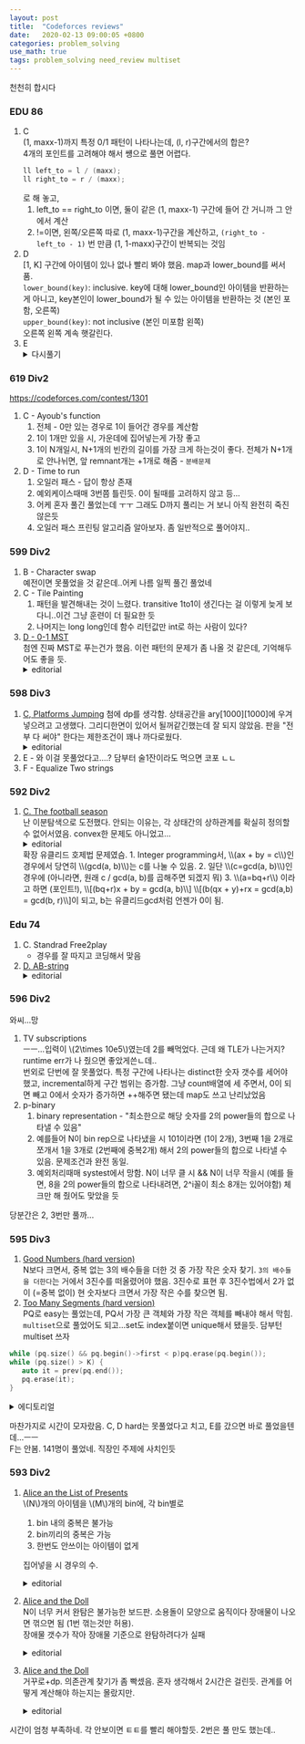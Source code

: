 ```yaml
---
layout: post
title:  "Codeforces reviews"
date:   2020-02-13 09:00:05 +0800
categories: problem_solving
use_math: true
tags: problem_solving need_review multiset
---
```


천천히 합시다

### EDU 86
1. C  
   (1, maxx-1)까지 특정 0/1 패턴이 나타나는데, (l, r)구간에서의 합은?  
   4개의 포인트를 고려해야 해서 썡으로 풀면 어렵다. 
   ```c++
   ll left_to = l / (maxx);
   ll right_to = r / (maxx);
   ```
   로 해 놓고,  
   1. left_to == right_to 이면, 둘이 같은 (1, maxx-1) 구간에 들어 간 거니까 그 안에서 계산
   2. !=이면, 왼쪽/오른쪽 따로 (1, maxx-1)구간을 계산하고, `(right_to - left_to - 1)` 번 만큼 (1, 1-maxx)구간이 반복되는 것임
2. D  
   [1, K] 구간에 아이템이 있나 없나 빨리 봐야 했음. map과 lower_bound를 써서 품.   
   `lower_bound(key)`: inclusive. key에 대해 lower_bound인 아이템을 반환하는 게 아니고, key본인이 lower_bound가 될 수 있는 아이템을 반환하는 것 (본인 포함, 오른쪽)  
   `upper_bound(key)`: not inclusive (본인 미포함 왼쪽)  
   오른쪽 왼쪽 계속 햇갈린다. 
3. E   
   <details>
   <summary>다시풀기</summary> 
    inclusion-exclusion / 2배 하기. 이걸 대회시간내에 어케 풀지. 풀면 바로 퍼플 갈텐데...
   </details>

### 619 Div2
<a href="https://codeforces.com/contest/1301" targeg="_blank">https://codeforces.com/contest/1301</a>

1. C - Ayoub's function  
   1. 전체 - 0만 있는 경우로 1이 들어간 경우를 계산함
   2. 1이 1개만 있을 시, 가운데에 집어넣는게 가장 좋고
   3. 1이 N개일시, N+1개의 빈칸의 길이를 가장 크게 하는것이 좋다. 전체가 N+1개로 안나뉘면, 앞 remnant개는 +1개로 해줌 - `분배문제`
2. D - Time to run
   1. 오일러 패스 - 답이 항상 존재
   2. 예외케이스때매 3번쯤 틀린듯. 0이 될때를 고려하지 않고 등...
   3. 어케 혼자 풀긴 풀었는데  ㅜㅜ 그래도 D까지 풀리는 거 보니 아직 완전히 죽진 않은듯
   4. 오일러 패스 프린팅 알고리즘 알아보자. 좀 일반적으로 풀어야지..


### 599 Div2
1. B - Character swap  
   예전이면 못풀었을 것 같은데..어케 나름 일찍 풀긴 풀었네
2. C - Tile Painting  
   1. 패턴을 발견해내는 것이 느렸다. transitive 1to1이 생긴다는 걸 이렇게 늦게 보다니..이건 그냥 훈련이 더 필요한 듯
   2. 나머지는 long long인데 함수 리턴값만 int로 하는 사람이 있다?
3. <a href="https://codeforces.com/contest/1243/problem/D" target="_blank">D - 0-1 MST</a>  
   첨엔 진짜 MST로 푸는건가 했음. 이런 패턴의 문제가 좀 나올 것 같은데, 기억해두어도 좋을 듯.
   <details>
   <summary>editorial</summary>0끼리는 뭉쳐도 손해가 없으므로 결국 서로 0인 엣지로 갈 수 있는 노드끼리 뭉쳐야 하고, 해당 blob개수 - 1이 답임. union-find로 노드 하나에 대해, 모든 블롭을 대상으로 포문을 돔. 현 노드에서 해당 블롭에 연결된 엣지 개수를 구할 수 있으므로 (u-v에서 find(v)), 그 갯수가 blob노드갯수랑 일치하면 해당 블롭과는 disjoint 한 것. 아니면 0인 엣지가 하나라도 있으니 그런것끼리 merge해주면 됨.  
   </details>


### 598 Div3
1. <a href="https://codeforces.com/contest/1256/problem/C" target="_blank">C, Platforms Jumping</a>
   첨에 dp를 생각함. 상태공간을 ary[1000][1000]에 우겨넣으려고 고생했다. 그리디한면이 있어서 될꺼같긴했는데 잘 되지 않았음. 판을 "전부 다 써야" 한다는 제한조건이 꽤나 까다로웠다.
   <details>
   <summary>editorial</summary>결국 greedy하게 풀 수 있음. 일단 판을 다 오른쪽에 몰아넣고, d만큼 쩜프 시 착지하는 곳이 물이면 판을 1개씩 끌어옴. 이 때 판을 가장 놓을 수 있는 오른쪽으로 놓음. 놓지 못할 염려는 없고, 왼쪽으로 놔봤자 이득이 없기 때문.
   </details>
2. E - 와 이걸 못풀었다고....? 담부터 술1잔이라도 먹으면 코포 ㄴㄴ
3. F - Equalize Two strings

### 592 Div2
1. <a href="https://codeforces.com/contest/1244/problem/C" target="_blank">C. The football season</a>  
   난 이분탐색으로 도전했다. 안되는 이유는, 각 상태간의 상하관계를 확실히 정의할 수 없어서였음. convex한 문제도 아니었고...
   <details>
   <summary>editorial</summary>d, w 범위가 작음. 이긴 횟수가 d를 넘어가면, 결국 d보다 낮은 케이스로 동일 점수로 매핑할 수 있어서, d안에서만 이긴 횟수를 따져보면 됨. 증명 다시 해보자. 
   </details>
   확장 유클리드 호제법 문제였슴. 
   1. Integer programming서, \\(ax + by = c\\)인 경우에서 당연히 \\(gcd(a, b)\\)는 c를 나눌 수 있음.
   2. 일단 \\(c=gcd(a, b)\\)인 경우에 (아니라면, 원래 c / gcd(a, b)를 곱해주면 되겠지 뭐)
   3. \\(a=bq+r\\) 이라고 하면 (포인트!), \\[(bq+r)x + by = gcd(a, b)\\] \\[(b(qx + y)+rx = gcd(a,b) = gcd(b, r)\\]이 되고, b는 유클리드gcd처럼 언젠가 0이 됨.

### Edu 74
1. C. Standrad Free2play
   - 경우를 잘 따지고 코딩해서 맞음
2. <a href="https://codeforces.com/contest/1238/problem/D" target="_blank">D. AB-string</a>
   <details>
   <summary>editorial</summary>반대의 경우를 세면 쉽다. 다시 풀어볼 것
   </details>

### 596 Div2
와씨...망
1. TV subscriptions  
   ㅡㅡ...입력이 \\(2\times 10e5\\)였는데 2를 빼먹었다. 근데 왜 TLE가 나는거지? runtime err가 나 줬으면 좋았게쓴ㄴ데..  
   번외로 단번에 잘 못풀었다. 특정 구간에 나타나는 distinct한 숫자 갯수를 세어야 했고, incremental하게 구간 범위는 증가함. 그냥 count배열에 세 주면서, 0이 되면 빼고 0에서 숫자가 증가하면 ++해주면 됐는데 map도 쓰고 난리났었음 
2. p-binary  
   1. binary representation - "최소한으로 해당 숫자를 2의 power들의 합으로 나타낼 수 있음"
   2. 예를들어 N이 bin rep으로 나타냈을 시 101이라면 (1이 2개), 3번째 1을 2개로 쪼개서 1을 3개로 (2번째에 중복2개) 해서 2의 power들의 합으로 나타낼 수 있음. 문제조건과 완전 동일.
   3. 예외처리때매 systest에서 망함. N이 너무 클 시 && N이 너무 작을시 (예를 들면, 8을 2의 power들의 합으로 나타내려면, 2^i꼴이 최소 8개는 있어야함) 체크만 해 줬어도 맞았을 듯

당분간은 2, 3번만 풀까...

### 595 Div3
1. <a href="https://codeforces.com/contest/1249/problem/C2" target="blank">Good Numbers (hard version)</a>   
N보다 크면서, 중복 없는 3의 배수들을 더한 것 중 가장 작은 숫자 찾기. `3의 배수들을 더한다`는 거에서 3진수를 떠올렸어야 했음. 3진수로 표현 후 3진수법에서 2가 없이 (=중복 없이) 현 숫자보다 크면서 가장 작은 수를 찾으면 됨.
1. <a href="https://codeforces.com/contest/1249/problem/D2" target="blank">Too Many Segments (hard version)</a>   
PQ로 easy는 풀었는데, PQ서 가장 큰 객체와 가장 작은 객체를 빼내야 해서 막힘.  
`multiset`으로 풀었어도 되고...set도 index붙이면 unique해서 됐을듯. 담부턴 multiset 쓰자  
```c++
while (pq.size() && pq.begin()->first < p)pq.erase(pq.begin());
while (pq.size() > K) {
   auto it = prev(pq.end());
   pq.erase(it);
}
```
<details>
<summary>에디토리얼</summary> 작은 객체를 뺴야 하는 이유: 현재 포인트에서 세그먼트 몇 개가 있는지 알기 위해.  <br/> 큰 객체를 뺴야 하는 이유: 그리디하게 풀기 위해 (최소의 객체 제외). 답 보니 첫번째껄 구간 counting (line[seg[0]]++, line[seg[1]]--, 각 포인트 (0~2만)에서 line[pnt] 더해주기)으로 대체했네. 
</details>


마찬가지로 시간이 모자랐음. C, D hard는 못풀었다고 치고, E를 갔으면 바로 풀었을텐데...ㅡㅡ  
F는 안봄. 141명이 풀었네. 직장인 주제에 사치인듯

### 593 Div2
1. <a href="https://codeforces.com/contest/1236/problem/B" target="blank">Alice an the List of Presents</a>    
\\(N\\)개의 아이템을 \\(M\\)개의 bin에, 각 bin별로
   1. bin 내의 중복은 불가능
   2. bin끼리의 중복은 가능
   3. 한번도 안쓰이는 아이템이 없게
   
   집어넣을 시 경우의 수.  
   
   <details>
   <summary>editorial</summary>bin을 기준으로 경우의 수를 세려고 해서 못풀었다. 각 아이템 별로 생각하면, \\(2^m-1\\)의 경우의 수가 있음. (1은 모든 bin에 들어가지 않는 경우).
   </details>
2. <a href="https://codeforces.com/contest/1236/problem/D" target="blank">Alice and the Doll</a>  
   N이 너무 커서 완탐은 불가능한 보드판. 소용돌이 모양으로 움직이다 장애물이 나오면 꺾으면 됨 (1번 꺾는것만 허용).  
   장애물 갯수가 작아 장애물 기준으로 완탐하려다가 실패
   <details>
   <summary>editorial</summary>소용돌이 모양 - (xmin, xmax), (ymin, ymax)의 범위를 점점 줄여가면 됨. 각 row/col 별로 col/row좌표를 정렬 후 저장했다 이분탐색으로 장애물 부딪쳤는지를 판별. k개의 장애물이 있을 시, N * M - K 번 가야 하고, 각 jump의 길이도 계산할 수 있음.
   </details>
3. <a href="https://codeforces.com/contest/1236/problem/E" target="blank">Alice and the Doll</a>   
   거꾸로+dp. 의존관계 찾기가 좀 빡셌음. 혼자 생각해서 2시간은 걸린듯. 관계를 어떻게 계산해야 하는지는 몰랐지만.
   <details>
   <summary>editorial</summary>의존관계 순서를 역순으로 계산해야 함. 각 guess가 주는 영향은 양쪽 1칸밖에 없는데, "앞(미래)에서 밀린 만큼" 영향을 받기 때문
   </details>

시간이 엄청 부족하네. 각 안보이면 ㅌㅌ를 빨리 해야할듯. 2번은 풀 만도 했는데..